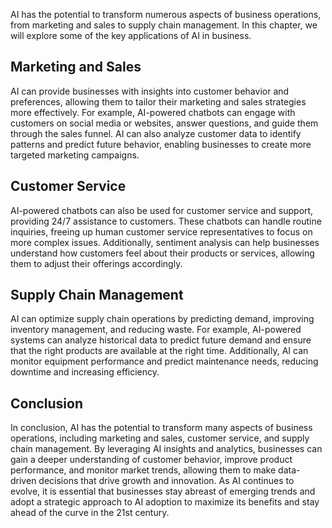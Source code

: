 
AI has the potential to transform numerous aspects of business operations, from marketing and sales to supply chain management. In this chapter, we will explore some of the key applications of AI in business.

Marketing and Sales
-------------------

AI can provide businesses with insights into customer behavior and preferences, allowing them to tailor their marketing and sales strategies more effectively. For example, AI-powered chatbots can engage with customers on social media or websites, answer questions, and guide them through the sales funnel. AI can also analyze customer data to identify patterns and predict future behavior, enabling businesses to create more targeted marketing campaigns.

Customer Service
----------------

AI-powered chatbots can also be used for customer service and support, providing 24/7 assistance to customers. These chatbots can handle routine inquiries, freeing up human customer service representatives to focus on more complex issues. Additionally, sentiment analysis can help businesses understand how customers feel about their products or services, allowing them to adjust their offerings accordingly.

Supply Chain Management
-----------------------

AI can optimize supply chain operations by predicting demand, improving inventory management, and reducing waste. For example, AI-powered systems can analyze historical data to predict future demand and ensure that the right products are available at the right time. Additionally, AI can monitor equipment performance and predict maintenance needs, reducing downtime and increasing efficiency.

Conclusion
----------

In conclusion, AI has the potential to transform many aspects of business operations, including marketing and sales, customer service, and supply chain management. By leveraging AI insights and analytics, businesses can gain a deeper understanding of customer behavior, improve product performance, and monitor market trends, allowing them to make data-driven decisions that drive growth and innovation. As AI continues to evolve, it is essential that businesses stay abreast of emerging trends and adopt a strategic approach to AI adoption to maximize its benefits and stay ahead of the curve in the 21st century.
